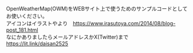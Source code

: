 OpenWeatherMap(OWM)をWEBサイト上で使うためのサンプルコードとしてお使いください。
<br/>アイコンはイラストやより　https://www.irasutoya.com/2014/08/blog-post_181.html
<br/>なにかありましたらメールアドレスかX(Twitter)まで　https://lit.link/daisan2525
